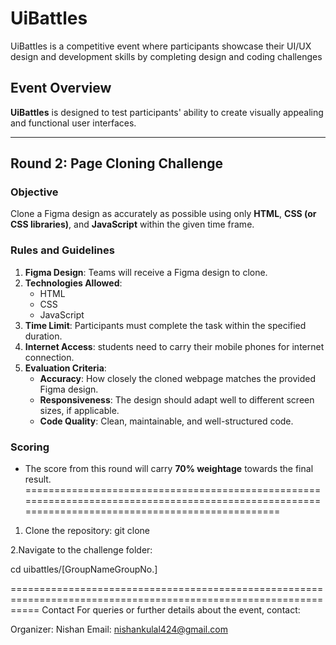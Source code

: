 # UiBattles

UiBattles is a competitive event where participants showcase their UI/UX design and development skills by completing design and coding challenges 

## Event Overview

**UiBattles** is designed to test participants' ability to create visually appealing and functional user interfaces. 

---

## Round 2: Page Cloning Challenge

### **Objective**
Clone a Figma design as accurately as possible using only **HTML**, **CSS (or CSS libraries)**, and **JavaScript** within the given time frame.

### **Rules and Guidelines**
1. **Figma Design**: Teams will receive a Figma design to clone.
2. **Technologies Allowed**: 
   - HTML
   - CSS 
   - JavaScript
3. **Time Limit**: Participants must complete the task within the specified duration.
4. **Internet Access**: students need to carry their mobile phones for internet connection.
5. **Evaluation Criteria**:
   - **Accuracy**: How closely the cloned webpage matches the provided Figma design.
   - **Responsiveness**: The design should adapt well to different screen sizes, if applicable.
   - **Code Quality**: Clean, maintainable, and well-structured code.

### **Scoring**
- The score from this round will carry **70% weightage** towards the final result.
==================================================================================================================================================
1. Clone the repository:
   git clone <repository-url>
   
2.Navigate to the challenge folder:

cd uibattles/[GroupNameGroupNo.]

=================================================================================================================
Contact
For queries or further details about the event, contact:

Organizer: Nishan
Email: nishankulal424@gmail.com

